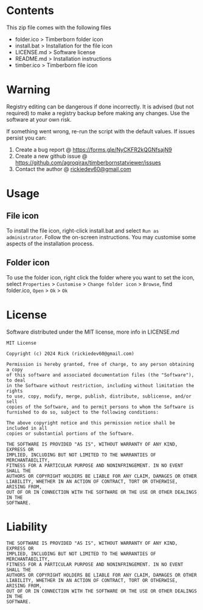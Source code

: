 # Contents

This zip file comes with the following files

- folder.ico > Timberborn folder icon
- install.bat > Installation for the file icon
- LICENSE.md > Software license
- README.md > Installation instructions
- timber.ico > Timberborn file icon

# Warning

Registry editing can be dangerous if done incorrectly.
It is advised (but not required) to make a registry backup before making any changes.
Use the software at your own risk.

If something went wrong, re-run the script with the default values.
If issues persist you can:

1. Create a bug report @ https://forms.gle/NyCKFR2kQGNfsajN9
2. Create a new github issue @ https://github.com/agroqirax/timberbornstatviewer/issues
3. Contact the author @ rickiedev60@gmail.com

# Usage

## File icon

To install the file icon, right-click install.bat and select `Run as administrator`.
Follow the on-screen instructions.
You may customise some aspects of the installation process.

## Folder icon

To use the folder icon, right click the folder where you want to set the icon,
select `Properties` > `Customise` > `Change folder icon` > `Browse`,
find folder.ico,
`Open` > `Ok` > `Ok`

# License

Software distributed under the MIT license, more info in LICENSE.md

```
MIT License

Copyright (c) 2024 Rick (rickiedev60@gmail.com)

Permission is hereby granted, free of charge, to any person obtaining a copy
of this software and associated documentation files (the "Software"), to deal
in the Software without restriction, including without limitation the rights
to use, copy, modify, merge, publish, distribute, sublicense, and/or sell
copies of the Software, and to permit persons to whom the Software is
furnished to do so, subject to the following conditions:

The above copyright notice and this permission notice shall be included in all
copies or substantial portions of the Software.

THE SOFTWARE IS PROVIDED "AS IS", WITHOUT WARRANTY OF ANY KIND, EXPRESS OR
IMPLIED, INCLUDING BUT NOT LIMITED TO THE WARRANTIES OF MERCHANTABILITY,
FITNESS FOR A PARTICULAR PURPOSE AND NONINFRINGEMENT. IN NO EVENT SHALL THE
AUTHORS OR COPYRIGHT HOLDERS BE LIABLE FOR ANY CLAIM, DAMAGES OR OTHER
LIABILITY, WHETHER IN AN ACTION OF CONTRACT, TORT OR OTHERWISE, ARISING FROM,
OUT OF OR IN CONNECTION WITH THE SOFTWARE OR THE USE OR OTHER DEALINGS IN THE
SOFTWARE.
```

# Liability

```
THE SOFTWARE IS PROVIDED "AS IS", WITHOUT WARRANTY OF ANY KIND, EXPRESS OR
IMPLIED, INCLUDING BUT NOT LIMITED TO THE WARRANTIES OF MERCHANTABILITY,
FITNESS FOR A PARTICULAR PURPOSE AND NONINFRINGEMENT. IN NO EVENT SHALL THE
AUTHORS OR COPYRIGHT HOLDERS BE LIABLE FOR ANY CLAIM, DAMAGES OR OTHER
LIABILITY, WHETHER IN AN ACTION OF CONTRACT, TORT OR OTHERWISE, ARISING FROM,
OUT OF OR IN CONNECTION WITH THE SOFTWARE OR THE USE OR OTHER DEALINGS IN THE
SOFTWARE.
```
